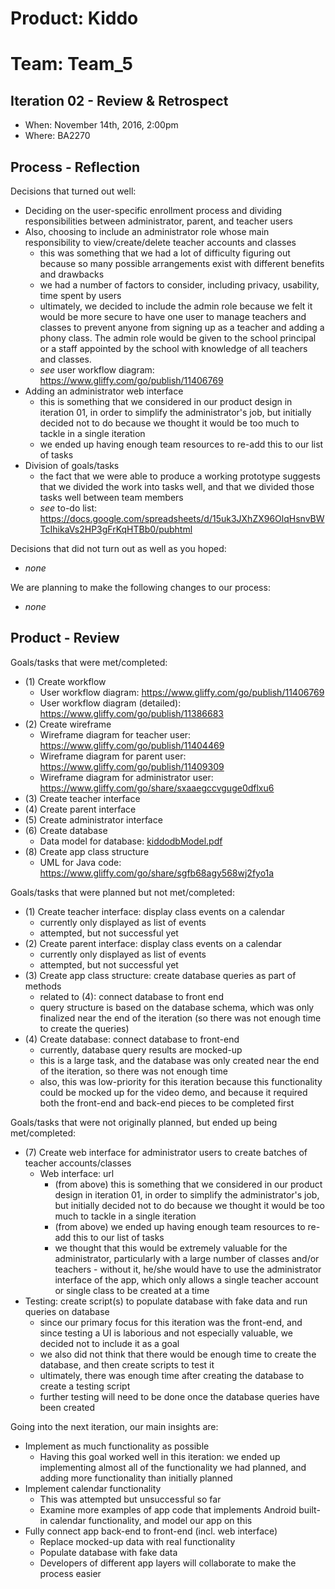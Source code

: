 # Product: Kiddo
# Team: Team_5

## Iteration 02 - Review & Retrospect

 * When: November 14th, 2016, 2:00pm
 * Where: BA2270

## Process - Reflection

Decisions that turned out well:

 * Deciding on the user-specific enrollment process and dividing responsibilities between administrator, parent, and teacher users
 * Also, choosing to include an administrator role whose main responsibility to view/create/delete teacher accounts and classes
   * this was something that we had a lot of difficulty figuring out because so many possible arrangements exist with different benefits and drawbacks
   * we had a number of factors to consider, including privacy, usability, time spent by users
   * ultimately, we decided to include the admin role because we felt it would be more secure to have one user to manage teachers and classes to prevent anyone from signing up as a teacher and adding a phony class. The admin role would be given to the school principal or a staff appointed by the school with knowledge of all teachers and classes. 
   * *see* user workflow diagram: https://www.gliffy.com/go/publish/11406769
 * Adding an administrator web interface
   * this is something that we considered in our product design in iteration 01, in order to simplify the administrator's job, but initially decided not to do because we thought it would be too much to tackle in a single iteration
   * we ended up having enough team resources to re-add this to our list of tasks
 * Division of goals/tasks
   * the fact that we were able to produce a working prototype suggests that we divided the work into tasks well, and that we divided those tasks well between team members
   * *see* to-do list: https://docs.google.com/spreadsheets/d/15uk3JXhZX96OlqHsnvBWTcIhikaVs2HP3gFrKqHTBb0/pubhtml

Decisions that did not turn out as well as you hoped:

 * *none*

We are planning to make the following changes to our process:

 * *none*


## Product - Review

Goals/tasks that were met/completed:

* (1) Create workflow
  * User workflow diagram: https://www.gliffy.com/go/publish/11406769
  * User workflow diagram (detailed): https://www.gliffy.com/go/publish/11386683
* (2) Create wireframe
  * Wireframe diagram for teacher user: https://www.gliffy.com/go/publish/11404469
  * Wireframe diagram for parent user: https://www.gliffy.com/go/publish/11409309
  * Wireframe diagram for administrator user: https://www.gliffy.com/go/share/sxaaegccvguge0dflxu6
* (3) Create teacher interface
* (4) Create parent interface
* (5) Create administrator interface
* (6) Create database
  * Data model for database: [kiddodbModel.pdf](kiddodbModel.pdf)
* (8) Create app class structure
  * UML for Java code: https://www.gliffy.com/go/share/sgfb68agy568wj2fyo1a

Goals/tasks that were planned but not met/completed:

* (1) Create teacher interface: display class events on a calendar
    * currently only displayed as list of events
    * attempted, but not successful yet
* (2) Create parent interface: display class events on a calendar
    * currently only displayed as list of events
    * attempted, but not successful yet
* (3) Create app class structure: create database queries as part of methods
    * related to (4): connect database to front end
    * query structure is based on the database schema, which was only finalized near the end of the iteration (so there was not enough time to create the queries)
* (4) Create database: connect database to front-end
    * currently, database query results are mocked-up
    * this is a large task, and the database was only created near the end of the iteration, so there was not enough time
    * also, this was low-priority for this iteration because this functionality could be mocked up for the video demo, and because it required both the front-end and back-end pieces to be completed first
    
Goals/tasks that were not originally planned, but ended up being met/completed:

* (7) Create web interface for administrator users to create batches of teacher accounts/classes
  * Web interface: url
    * (from above) this is something that we considered in our product design in iteration 01, in order to simplify the administrator's job, but initially decided not to do because we thought it would be too much to tackle in a single iteration
    * (from above) we ended up having enough team resources to re-add this to our list of tasks
    * we thought that this would be extremely valuable for the administrator, particularly with a large number of classes and/or teachers - without it, he/she would have to use the administrator interface of the app, which only allows a single teacher account or single class to be created at a time
* Testing: create script(s) to populate database with fake data and run queries on database
    * since our primary focus for this iteration was the front-end, and since testing a UI is laborious and not especially valuable, we decided not to include it as a goal
    * we also did not think that there would be enough time to create the database, and then create scripts to test it
    * ultimately, there was enough time after creating the database to create a testing script
    * further testing will need to be done once the database queries have been created

Going into the next iteration, our main insights are:

 * Implement as much functionality as possible
   * Having this goal worked well in this iteration: we ended up implementing almost all of the functionality we had planned, and adding more functionality than initially planned
 * Implement calendar functionality
   * This was attempted but unsuccessful so far
   * Examine more examples of app code that implements Android built-in calendar functionality, and model our app on this
 * Fully connect app back-end to front-end (incl. web interface)
   * Replace mocked-up data with real functionality
   * Populate database with fake data
   * Developers of different app layers will collaborate to make the process easier
